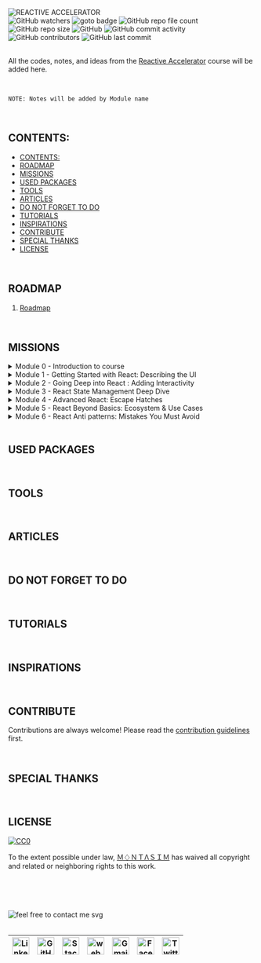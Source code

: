 <img loading="lazy" src="https://readme-typing-svg.demolab.com?font=Poppins&weight=700&size=24&duration=1&pause=1&color=EB008B&center=true&vCenter=true&repeat=false&width=290&height=40&lines=REACTIVE+ACCELERATOR" alt="REACTIVE ACCELERATOR" />

<!-- repository summary badges start -->
<div>
    <img alt="GitHub watchers" src="https://img.shields.io/github/watchers/montasim/Reactive-Accelerator?&labelColor=EB008B&color=00B8B5">
    <img alt="goto badge" src="https://img.shields.io/github/search/montasim/Reactive-Accelerator/goto?&labelColor=EB008B&color=00B8B5">
    <img alt="GitHub repo file count" src="https://img.shields.io/github/directory-file-count/montasim/Reactive-Accelerator?&labelColor=EB008B&color=00B8B5">
    <img alt="GitHub repo size" src="https://img.shields.io/github/repo-size/montasim/Reactive-Accelerator?&labelColor=EB008B&color=00B8B5">
    <img alt="GitHub" src="https://img.shields.io/github/license/montasim/Reactive-Accelerator?&labelColor=EB008B&color=00B8B5">
    <img alt="GitHub commit activity" src="https://img.shields.io/github/commit-activity/w/montasim/Reactive-Accelerator?&labelColor=EB008B&color=00B8B5">
    <img alt="GitHub contributors" src="https://img.shields.io/github/contributors/montasim/Reactive-Accelerator?&labelColor=EB008B&color=00B8B5">
    <img alt="GitHub last commit" src="https://img.shields.io/github/last-commit/montasim/Reactive-Accelerator?&labelColor=EB008B&color=00B8B5">
</div>
<!-- repository summary badges end -->

<br/>

All the codes, notes, and ideas from the <a href="https://learnwithsumit.com/rnext">Reactive Accelerator</a> course will be added here.

<br/>

```
NOTE: Notes will be added by Module name
```

<br/>

## CONTENTS:
- [CONTENTS:](#contents)
- [ROADMAP](#roadmap)
- [MISSIONS](#missions)
- [USED PACKAGES](#used-packages)
- [TOOLS](#tools)
- [ARTICLES](#articles)
- [DO NOT FORGET TO DO](#do-not-forget-to-do)
- [TUTORIALS](#tutorials)
- [INSPIRATIONS](#inspirations)
- [CONTRIBUTE](#contribute)
- [SPECIAL THANKS](#special-thanks)
- [LICENSE](#license)

<br/>

## ROADMAP

1. [Roadmap](./media/pdf/Next%20Level%20Web%20Development.pdf)

<br/>

## MISSIONS


<details>
    <summary>Module 0 - Introduction to course</summary>

<br/>

[0.1 Reactive Accelerator - Course intro](./modules/module-0/#0-1-reactive-accelerator-course-intro)

[0.2 How to enroll in Reactive Accelerator course](./modules/module-0/#0-2-how-to-enroll-in-reactive-accelerator-course)

[0.3 How to get the most out of Reactive Accelerator course](./modules/module-0/#0-3-how-to-get-the-most-out-of-reactive-accelerator-course)

[0.4 How to submit quizzes in Reactive Accelerator course](./modules/module-0/#0-4-how-to-submit-quizzes-in-reactive-accelerator-course)

[0.5 Platform overview](./modules/module-0/#0-5-platform-overview)

[0.6 How to deploy your project to Vercel free](./modules/module-0/#0-6-how-to-deploy-your-project-to-vercel-free)

[0.7 How to submit Assignments in Reactive Accelerator course](./modules/module-0/#0-7-how-to-submit-assignments-in-reactive-accelerator-course)

[0.8 How to maintain multiple GitHub remote URLs](./modules/module-0/#0-8-how-to-maintain-multiple-github-remote-urls)

[0.9 How to ask for support](./modules/module-0/#0-9-how-to-ask-for-support)

[0.10 Git/GitHub Refresher](./modules/module-0/#0-10-git-github-refresher)

[0.11 JavaScript Refresher](./modules/module-0/#0-11-javascript-refresher)

[0.12 Tailwind CSS Refresher](./modules/module-0/#0-12-tailwind-css-refresher)

[0.13 Troubleshoot protected video playing issues](./modules/module-0/#0-13-troubleshoot-protected-video-playing-issues)

[0.14 Sample Video Test](./modules/module-0/#0-14-sample-video-test)
</details>

<details>
    <summary>Module 1 - Getting Started with React: Describing the UI</summary>

<br/>

[1.1 Introduction to React](./modules/module-1/#11-introduction-to-react)

[1.2 React Installation & Development Environment Setup](./modules/module-1/#12-react-installation-development-environment-setup)

[1.3 How React works: Virtual DOM](./modules/module-1/#13-how-react-works-virtual-dom)

[1.4 - Basics of React Components: Your first component](./modules/module-1/#14---basics-of-react-components-your-first-component)

[1.5 - Basics of React Components: Importing & Exporting Components](./modules/module-1/#15---basics-of-react-components-importing-exporting-components)

[1.6 - Basics of JSX: React's Markup - Writing Markup with JSX](./modules/module-1/#16---basics-of-jsx-reacts-markup---writing-markup-with-jsx)

[1.7 - Basics of JSX: React's Markup - JavaScript in JSX with Curly Braces](./modules/module-1/#17---basics-of-jsx-reacts-markup---javascript-in-jsx-with-curly-braces)

[1.8 - Understanding Props - Passing Props to a Component](./modules/module-1/#18---understanding-props---passing-props-to-a-component)

[1.9 - Conditional Rendering](./modules/module-1/#19---conditional-rendering)

[1.10 Rendering Lists](./modules/module-1/#110-rendering-lists)

[1.11 Pure Components: Keeping Components Pure](./modules/module-1/#111-pure-components-keeping-components-pure)

[1.12 Understanding Complex React UI](./modules/module-1/#112-understanding-complex-react-ui)

[1.13 Project Tutorial - Tic-Tac-Toe Game](./modules/module-1/#113-project-tutorial---tic-tac-toe-game)

[Assignment 1 Requirements - SmartGrade Showcase](./modules/module-1/#assignment-1-requirements---smartgrade-showcase)
</details>

<details>
    <summary>Module 2 - Going Deep into React : Adding Interactivity</summary>

<br/>

[2.1 Responding to Events - Adding Event Handlers](./modules/module-2/#2-1-responding-to-events-adding-event-handlers)

[2.2 Responding to Events - Event Propagation](./modules/module-2/#2-2-responding-to-events-event-propagation)

[2.3 Understanding State: A Component's Memory](./modules/module-2/#2-3-understanding-state-a-component-s-memory)

[2.4 How state works in React - A deep dive](./modules/module-2/#2-4-how-state-works-in-react-a-deep-dive)

[2.5 How Rendering works](./modules/module-2/#2-5-how-rendering-works)

[2.6 State as a Snapshot](./modules/module-2/#2-6-state-as-a-snapshot)

[2.7 Queueing a Series of State Updates](./modules/module-2/#2-7-queueing-a-series-of-state-updates)

[2.8 Updating Objects in a State](./modules/module-2/#2-8-updating-objects-in-a-state)

[2.9 Updating Arrays in a State](./modules/module-2/#2-9-updating-arrays-in-a-state)

[2.10 Project Tutorial- Tasker: Streamlining Success with React-Powered Task Management](./modules/module-2/#2-10-project-tutorial-tasker-streamlining-success-with-react-powered-task-management)

[Assignment 2 Requirements - Book Finder App](./modules/module-2/#assignment-2-requirements-book-finder-app)
</details>

<details>
    <summary>Module 3 - React State Management Deep Dive</summary>
    
<br/>

[3.1 Declarative vs Imperative UI](./modules/module-3/#3-1-declarative-vs-imperative-ui)

[3.2 Thinking about UI declaratively in React - Finding Visual States](./modules/module-3/#3-2-thinking-about-ui-declaratively-in-react-finding-visual-states)

[3.3 Thinking about UI declaratively in React - Finalize React states & Connect Event Handlers](./modules/module-2/#3-3-thinking-about-ui-declaratively-in-react-finalize-react-states-connect-event-handlers)

[3.4 Choosing the State Structure - Group related state](./modules/module-3/#3-4-choosing-the-state-structure-group-related-state)

[3.5 Choosing the State Structure - Avoid contradictions in state](./modules/module-3/#3-5-choosing-the-state-structure-avoid-contradictions-in-state)

[3.6 Choosing the State Structure - Avoid redundant state](./modules/module-3/#3-6-choosing-the-state-structure-avoid-redundant-state)

[3.7 Choosing the State Structure - Avoid duplication in state](./modules/module-3/#3-7-choosing-the-state-structure-avoid-duplication-in-state)

[3.8 Choosing the State Structure - Avoid deeply nested state](./modules/module-3/#3-8-choosing-the-state-structure-avoid-deeply-nested-state)

[3.9 Sharing State Between Components - Lifting state up](./modules/module-3/#3-9-sharing-state-between-components-lifting-state-up)

[3.10 Preserving and Resetting State - Default behavior](./modules/module-3/#3-10-preserving-and-resetting-state-default-behavior)

[3.11 Resetting state at the same position - Changing Default behavior](./modules/module-3/#3-11-resetting-state-at-the-same-position-changing-default-behavior)

[3.12 Extracting State Logic into a Reducer - Example project](./modules/module-3/#3-12-extracting-state-logic-into-a-reducer-example-project)

[3.13 Three steps to Consolidate state logic with a reducer](./modules/module-3/#3-13-three-steps-to-consolidate-state-logic-with-a-reducer)

[3.14 Comparing useState and useReducer - How to write reducers well](./modules/module-3/#3-14-comparing-usestate-and-usereducer-how-to-write-reducers-well)

[3.15 Writing concise reducers with Immer](./modules/module-3/#3-15-writing-concise-reducers-with-immer)

[3.16 Passing Data Deeply with Context - Introduction to Context API](./modules/module-3/#3-16-passing-data-deeply-with-context-introduction-to-context-api)

[3.18 Context passes through intermediate components](./modules/module-3/#3-18-context-passes-through-intermediate-components)

[3.19 Some notes and use cases for Context](./modules/module-3/#3-19-some-notes-and-use-cases-for-context)

[3.20 Scaling Up with Reducer and Context](./modules/module-3/#3-20-scaling-up-with-reducer-and-context)

[3.21 Project Tutorial - CineRental: Your One-Stop React App for Movie Magic and Rentals](./modules/module-3/#3-21-project-tutorial-cinerental-your-one-stop-react-app-for-movie-magic-and-rentals)

[Assignment 3 Requirements - Improved Tasker](./modules/module-3/#assignment-3-requirements-improved-tasker)
</details>

<details>
    <summary>Module 4 - Advanced React: Escape Hatches</summary>
</details>

<details>
    <summary>Module 5 - React Beyond Basics: Ecosystem & Use Cases</summary>
</details>

<details>
    <summary>Module 6 - React Anti patterns: Mistakes You Must Avoid</summary>
</details>

<br/>

## USED PACKAGES



<br/>

## TOOLS



<br/>

## ARTICLES



<br/>

## DO NOT FORGET TO DO



<br/>

## TUTORIALS



<br/>

## INSPIRATIONS



<br/>

## CONTRIBUTE

Contributions are always welcome!
Please read the [contribution guidelines](CONTRIBUTION.md) first.

<br/>

## SPECIAL THANKS



<br/>

## LICENSE

[![CC0](https://licensebuttons.net/p/zero/1.0/88x31.png)](https://creativecommons.org/publicdomain/zero/1.0/)

To the extent possible under law, [Ｍ♢ＮＴΛＳＩＭ](http://montasim-dev.web.app/) has waived all copyright and related or neighboring rights to this work.

<br/>
<br/>
<br/>
<br/>

<!-- feel free to contact me text start -->
<div> 
    <img loading="lazy" src="https://readme-typing-svg.demolab.com?font=Poppins&weight=600&size=21&duration=1&pause=1&color=00B8B5&center=true&vCenter=true&repeat=false&width=370&height=21&lines=FEEL+FREE+TO+CONTACT+ME+ANYTIME" alt="feel free to contact me svg" />
</div>
<!-- feel free to contact me text end -->

<br/>

<!-- social media links start -->
<table>
    <thead align="center">
        <tr>
            <th>
                <a href="https://www.linkedin.com/in/montasim">
                    <img alt="Linkedin icon" src="https://cdn.simpleicons.org/linkedin" width="35px">
                </a>
            </th>
            <th>
                <a href="https://www.github.com/montasim">
                    <img alt="GitHub icon" src="https://cdn.simpleicons.org/github/white" width="35px">
                </a>
            </th>
            <th>
                <a href="https://stackoverflow.com/users/20348607/montasim">
                    <img alt="StackOverflow icon" src="https://cdn.simpleicons.org/stackoverflow" width="35px">
                </a>
            </th>
            <th>
                <a href="https://montasim-dev.web.app/">
                    <img alt="web icon" src="https://cdn.simpleicons.org/googlechrome" width="35px">
                </a>
            </th>
            <th>
                <a href="mailto:montasimmamun@gmail.com">
                    <img alt="Gmail icon" src="https://cdn.simpleicons.org/gmail" width="35px">
                </a>
            </th>
            <th>
                <a href="https://www.facebook.com/montasimmamun/">
                    <img alt="Facebook icon" src="https://cdn.simpleicons.org/facebook" width="35px">
                </a>
            </th>
            <th>
                <a href="https://twitter.com/montasimmamun">
                    <img alt="Twitter icon" src="https://cdn.simpleicons.org/twitter" width="35px">
                </a>
            </th>
        </tr>
    </thead>
</table>
<!-- social media links end -->
<!-- connect with me end -->

<br/>
<br/>
<br/>
